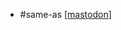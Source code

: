 - #same-as [[mastodon]]

[//begin]: # "Autogenerated link references for markdown compatibility"
[mastodon]: mastodon.md "mastodon"
[//end]: # "Autogenerated link references"

